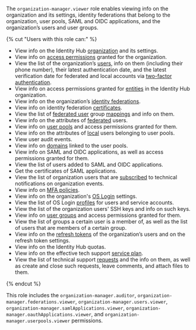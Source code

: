 The `organization-manager.viewer` role enables viewing info on the organization and its settings, identity federations that belong to the organization, user pools, SAML and OIDC applications, and the organization’s users and user groups.

{% cut "Users with this role can:" %}

* View info on the Identity Hub [organization](../../organization/concepts/organization.md) and its settings.
* View info on [access permissions](../../iam/concepts/access-control/index.md) granted for the organization.
* View the list of the organization’s [users](../../organization/concepts/mfa.md), info on them (including their phone number), their latest authentication date, and the latest verification date for federated and local accounts via [two-factor authentication](../../organization/concepts/mfa.md).
* View info on access permissions granted for [entities](../../iam/concepts/access-control/index.md#subject) in the Identity Hub organization.
* View info on the organization’s [identity federations](../../organization/concepts/add-federation.md).
* View info on identity federation [certificates](../../organization/concepts/add-federation.md#build-trust).
* View the list of [federated user](../../iam/concepts/users/accounts.md#saml-federation) group [mappings](../../organization/concepts/add-federation.md#group-mapping) and info on them.
* View info on the attributes of [federated](../../iam/concepts/users/accounts.md#saml-federation) users.
* View info on [user pools](../../organization/concepts/user-pools.md) and access permissions granted for them.
* View info on the attributes of [local](../../iam/concepts/users/accounts.md#local) users belonging to user pools.
* View user audit events.
* View info on [domains](../../organization/concepts/domains.md) linked to the user pools.
* View info on SAML and OIDC applications, as well as access permissions granted for them.
* View the list of users added to SAML and OIDC applications.
* Get the certificates of SAML applications.
* View the list of organization users that are [subscribed](../../organization/operations/subscribe-user-for-notifications.md) to technical notifications on organization events.
* View info on [MFA policies](../../iam/concepts/users/accounts.md#local).
* View info on the organization's [OS Login](../../organization/concepts/os-login.md) settings.
* View the list of OS Login [profiles](../../organization/concepts/os-login.md#os-login-profiles) for users and service accounts.
* View the list of the organization users' SSH keys and info on such keys.
* View info on [user groups](../../organization/concepts/groups.md) and access permissions granted for them.
* View the list of groups a certain user is a member of, as well as the list of users that are members of a certain group.
* View info on the [refresh tokens](../../iam/concepts/authorization/refresh-token.md) of the organization’s users and on the refresh token settings.
* View info on the Identity Hub quotas.
* View info on the effective tech support [service plan](../../support/pricing.md#effective-plans).
* View the list of technical support [requests](../../support/overview.md) and the info on them, as well as create and close such requests, leave comments, and attach files to them.

{% endcut %}

This role includes the `organization-manager.auditor`, `organization-manager.federations.viewer`, `organization-manager.users.viewer`, `organization-manager.samlApplications.viewer`, `organization-manager.oauthApplications.viewer`, and `organization-manager.userpools.viewer` permissions.